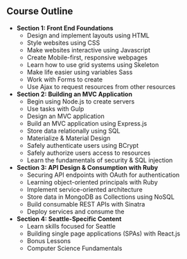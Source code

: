 ## Course Outline

* **Section 1: Front End Foundations**
  - Design and implement layouts using HTML
  - Style websites using CSS
  - Make websites interactive using Javascript
  - Create Mobile-first, responsive webpages
  - Learn how to use grid systems using Skeleton
  - Make life easier using variables Sass
  - Work with Forms to create
  - Use Ajax to request resources from other resources
* **Section 2: Building an MVC Application**
  - Begin using Node.js to create servers
  - Use tasks with Gulp
  - Design an MVC application
  - Build an MVC application using Express.js
  - Store data relationally using SQL
  - Materialize & Material Design
  - Safely authenticate users using BCrypt
  - Safely authorize users access to resources
  - Learn the fundamentals of security & SQL injection
* **Section 3: API Design & Consumption with Ruby**
  - Securing API endpoints with OAuth for authentication
  - Learning object-oriented principals with Ruby
  - Implement service-oriented architecture
  - Store data in MongoDB as Collections using NoSQL
  - Build consumable REST APIs with Sinatra
  - Deploy services and consume the
* **Section 4: Seattle-Specific Content**
  - Learn skills focused for Seattle
  - Building single page applications (SPAs) with React.js
  - Bonus Lessons
  - Computer Science Fundamentals
